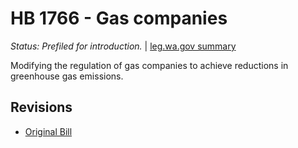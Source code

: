# HB 1766 - Gas companies
*Status: Prefiled for introduction.* | [leg.wa.gov summary](https://app.leg.wa.gov/billsummary?BillNumber=1766&Year=2021)

Modifying the regulation of gas companies to achieve reductions in greenhouse gas emissions.

## Revisions
* [Original Bill](1/)